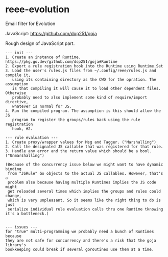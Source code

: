 # reee-evolution
Email filter for Evolution

JavaScript: https://github.com/dop251/goja

Rough design of JavaScript part.

    --- init ---
    1. Create an instance of Runtime. https://pkg.go.dev/github.com/dop251/goja#Runtime
    2. Export a rule registration hook into the Runtime using Runtime.Set
    3. Load the user's rules.js files from ~/.config/reee/rules.js and compile it,
       using its containing directory as the CWD for the opration. The assumption
       is that compiling it will cause it to load other dependent files. Otherwise
       probably need to also implement some kind of require/import directive,
       whatever is normal for JS.
    4. Run the compiled program. The assumption is this should allow the JS
       program to register the groups/rules back using the rule registration
       hook, #2.

    --- rule evaluation ---
    1. Create proxy/wrapper values for Msg and Tagger. ("Marshalling")
    2. Call the designated JS callable that was registered for that rule.
    3. Handle any error and the return value which should be a bool. ("Unmarshalling")
    
    (Because of the concurrency issue below we might want to have dynamic binding
     from "JSRule" Go objects to the actual JS callables. However, that's a
     problem also because having multiple Runtimes implies the JS code might
     get reloaded several times which implies the groups and rules could change,
     which is very unpleasant. So it seems like the right thing to do is just
     serialize individual rule evaluation calls thru one Runtime tknowing it's a bottleneck.)
    

    --- issues ---
    for "true" multi-programming we probably need a bunch of Runtimes because
    they are not safe for concurrency and there's a risk that the goja library's
    bookkeeping could break if several goroutines use them at a time.